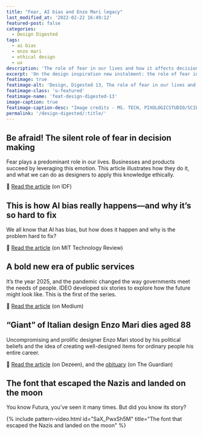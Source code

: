 ```yaml
---
title: "Fear, AI bias and Enzo Mari legacy"
last_modified_at: '2022-02-22 16:49:12'
featured-post: false
categories:
  - Design Digested
tags:
  - ai bias
  - enzo mari
  - ethical design
  - ux
description: 'The role of fear in our lives and how it affects decision-making, how AI bias happens and the legacy of giant of Italian design Enzo Mari.'
excerpt: 'On the design inspiration new instalment: the role of fear in our lives and how it affects decision-making, how bias in AI happens and the legacy of “giant” of Italian design Enzo Mari.'
featimage: true
featimage-alt: 'Design, Digested 13, The role of fear in our lives and how it affects decision-making, how AI bias happens and the legacy of giant of Italian design Enzo Mari.'
featimage-class: 'u-featured'
featimage-name: 'feat-design-digested-13'
image-caption: true
featimage-caption-desc: "Image credits - MS. TECH, PIXOLOGICSTUDIO/SCIENCE PHOTO LIBRARY; Christian Briggs, Daniel Skrok and The Interaction Design Foundation, copyright terms and license - CC-BY-NC-SA 3.0; Ramak Fazel."
permalink: '/design-digested/:title/'
---
```

## Be afraid! The silent role of fear in decision making

Fear plays a predominant role in our lives. Businesses and products succeed by leveraging this emotion. This article illustrates how they do it, and what we can do as designers to apply this knowledge ethically.

<p class="detached">🔗 <a href="https://www.interaction-design.org/literature/article/be-afraid-the-silent-role-of-fear-in-decision-making">Read the article</a> (on IDF)</p>

## This is how AI bias really happens—and why it’s so hard to fix

We all know that AI has bias, but how does it happen and why is the problem hard to fix?

<p class="detached">🔗 <a href="https://www.technologyreview.com/2019/02/04/137602/this-is-how-ai-bias-really-happensand-why-its-so-hard-to-fix/">Read the article</a> (on MIT Technology Review)</p>

## A bold new era of public services

It’s the year 2025, and the pandemic changed the way governments meet the needs of people. IDEO developed six stories to explore how the future might look like. This is the first of the series.

<p class="detached">🔗 <a href="https://ideo.medium.com/a-bold-new-era-of-public-services-bc3b8e7d34fa">Read the article</a> (on Medium)</p>

## “Giant” of Italian design Enzo Mari dies aged 88

Uncompromising and prolific designer Enzo Mari stood by his political beliefs and the idea of creating well-designed items for ordinary people his entire career.

<p class="detached">🔗 <a href="https://www.dezeen.com/2020/10/19/enzo-mari-dies-italian-design/">Read the article</a> (on Dezeen), and the <a href="https://www.theguardian.com/artanddesign/2020/nov/01/enzo-mari-obituary">obituary</a> (on The Guardian)</p>

## The font that escaped the Nazis and landed on the moon

You know Futura, you’ve seen it many times. But did you know its story?

{% include pattern-video.html id="SaX_PwxSh5M" title="The font that escaped the Nazis and landed on the moon" %}
